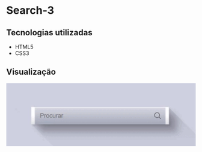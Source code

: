 # Search-3

## Tecnologias utilizadas

<ul>
  <li>HTML5</li>
  <li>CSS3</li>
</ul>

## Visualização

<img src="Video_1662921594.gif">
